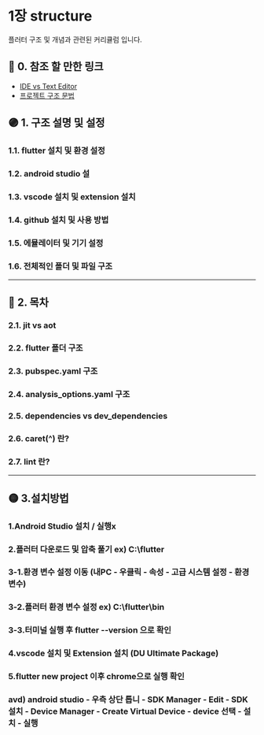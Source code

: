 # 1장 structure

플러터 구조 및 개념과 관련된 커리큘럼 입니다.

## 🔴 0. 참조 할 만한 링크

- [IDE vs Text Editor](https://velog.io/@kyu/Text-Editor%EC%99%80-IDE%EC%9D%98-%EC%B0%A8%EC%9D%B4)
- [프로젝트 구조 문법](https://gaudy-tulip-a0f.notion.site/2023-DART-9cb08f251e4a4f18b7d2abe66a943c17?pvs=4)

## 🟣 1. 구조 설명 및 설정

### 1.1. flutter 설치 및 환경 설정

### 1.2. android studio 설

### 1.3. vscode 설치 및 extension 설치

### 1.4. github 설치 및 사용 방법

### 1.5. 에뮬레이터 및 기기 설정

### 1.6. 전체적인 폴더 및 파일 구조

***

## 🔵 2. 목차

### 2.1. jit vs aot

### 2.2. flutter 폴더 구조

### 2.3. pubspec.yaml 구조

### 2.4. analysis_options.yaml 구조

### 2.5. dependencies vs dev_dependencies

### 2.6. caret(^) 란?

### 2.7. lint 란?

***

## 🟡 3.설치방법

### 1.Android Studio 설치 / 실행x

### 2.플러터 다운로드 및 압축 풀기 ex) C:\flutter

### 3-1.환경 변수 설정 이동 (내PC - 우클릭 - 속성 - 고급 시스템 설정 - 환경 변수)

### 3-2.플러터 환경 변수 설정 ex) C:\flutter\bin

### 3-3.터미널 실행 후 flutter --version 으로 확인

### 4.vscode 설치 및 Extension 설치 (DU Ultimate Package)

### 5.flutter new project 이후 chrome으로 실행 확인

### avd) android studio - 우측 상단 톱니 - SDK Manager - Edit - SDK 설치 - Device Manager - Create Virtual Device - device 선택 - 설치 - 실행
